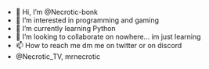 - 👋 Hi, I’m @Necrotic-bonk
- 👀 I’m interested in programming and gaming
- 🌱 I’m currently learning Python
- 💞️ I’m looking to collaborate on nowhere... im just learning
- 📫 How to reach me dm me on twitter or on discord
- @Necrotic_TV, mrnecrotic

<!---
Necrotic-bonk/Necrotic-bonk is a ✨ special ✨ repository because its `README.md` (this file) appears on your GitHub profile.
You can click the Preview link to take a look at your changes.
--->
